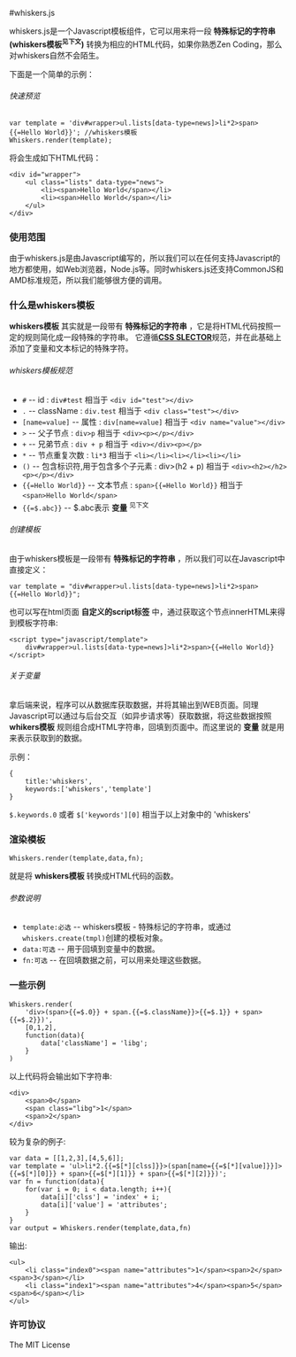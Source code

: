 #whiskers.js

whiskers.js是一个Javascript模板组件，它可以用来将一段 **特殊标记的字符串(whiskers模板<sup>见下文</sup>)** 转换为相应的HTML代码，如果你熟悉Zen Coding，那么对whiskers自然不会陌生。

下面是一个简单的示例：

###### 快速预览

	var template = 'div#wrapper>ul.lists[data-type=news]>li*2>span>{{=Hello World}}'; //whiskers模板
	Whiskers.render(template);

将会生成如下HTML代码：

	<div id="wrapper">
		<ul class="lists" data-type="news">
			<li><span>Hello World</span></li>
			<li><span>Hello World</span></li>
		</ul>
	</div>


### 使用范围

由于whiskers.js是由Javascript编写的，所以我们可以在任何支持Javascript的地方都使用，如Web浏览器，Node.js等。同时whiskers.js还支持CommonJS和AMD标准规范，所以我们能够很方便的调用。

### 什么是whiskers模板

**whiskers模板** 其实就是一段带有 **特殊标记的字符串** ，它是将HTML代码按照一定的规则简化成一段特殊的字符串。 它遵循[**CSS SLECTOR**](http://www.w3.org/TR/2011/REC-css3-selectors-20110929/#selectors)规范，并在此基础上添加了变量和文本标记的特殊字符。

###### whiskers模板规范

- `#` -- id : `div#test` 相当于 `<div id="test"></div>`
- `.` -- className : `div.test` 相当于 `<div class="test"></div>`
- `[name=value]` -- 属性 : `div[name=value]` 相当于 `<div name="value"></div>`
- `>` -- 父子节点 : `div>p` 相当于 `<div><p></p></div>`
- `+` -- 兄弟节点 : `div + p` 相当于 `<div></div><p></p>`
- `*` -- 节点重复次数 : `li*3` 相当于 `<li></li><li></li><li></li>`
- `()` -- 包含标识符,用于包含多个子元素 : div>(h2 + p) 相当于 `<div><h2></h2><p></p></div>`
- `{{=Hello World}}` -- 文本节点 : `span>{{=Hello World}}` 相当于 `<span>Hello World</span>`
- `{{=$.abc}}` -- $.abc表示 **变量** <sup>见下文</sup> 

###### 创建模板

由于whiskers模板是一段带有 **特殊标记的字符串** ，所以我们可以在Javascript中直接定义：

	var template = "div#wrapper>ul.lists[data-type=news]>li*2>span>{{=Hello World}}";

也可以写在html页面 **自定义的script标签** 中，通过获取这个节点innerHTML来得到模板字符串:

	<script type="javascript/template">
		div#wrapper>ul.lists[data-type=news]>li*2>span>{{=Hello World}}	
	</script>

###### 关于变量

拿后端来说，程序可以从数据库获取数据，并将其输出到WEB页面。同理Javascript可以通过与后台交互（如异步请求等）获取数据，将这些数据按照 **whikers模板** 规则组合成HTML字符串，回填到页面中。而这里说的 **变量** 就是用来表示获取到的数据。

示例：

	{
		title:'whiskers',
		keywords:['whiskers','template']
	}

`$.keywords.0` 或者 `$['keywords'][0]` 相当于以上对象中的 'whiskers'

### 渲染模板
	
	Whiskers.render(template,data,fn);
	
就是将 **whiskers模板** 转换成HTML代码的函数。

###### 参数说明

- `template:必选` -- whiskers模板 - 特殊标记的字符串，或通过`whiskers.create(tmpl)`创建的模板对象。
- `data:可选` -- 用于回填到变量中的数据。
- `fn:可选` -- 在回填数据之前，可以用来处理这些数据。

### 一些示例

	Whiskers.render(
		'div>(span>{{=$.0}} + span.{{=$.className}}>{{=$.1}} + span>{{=$.2}})',
		[0,1,2],
		function(data){
			data['className'] = 'libg';
		}
	)

以上代码将会输出如下字符串:

	<div>
		<span>0</span>
		<span class="libg">1</span>
		<span>2</span>
	</div>
	
较为复杂的例子:

	var data = [[1,2,3],[4,5,6]];
	var template = 'ul>li*2.{{=$[*][clss]}}>(span[name={{=$[*][value]}}]>{{=$[*][0]}} + span>{{=$[*][1]}} + span>{{=$[*][2]}})';
	var fn = function(data){
		for(var i = 0; i < data.length; i++){
			data[i]['clss'] = 'index' + i;
			data[i]['value'] = 'attributes';
		}
	}
	var output = Whiskers.render(template,data,fn)
	
输出:

	<ul>
		<li class="index0"><span name="attributes">1</span><span>2</span><span>3</span></li>
		<li class="index1"><span name="attributes">4</span><span>5</span><span>6</span></li>
	</ul>

### 许可协议

The MIT License
